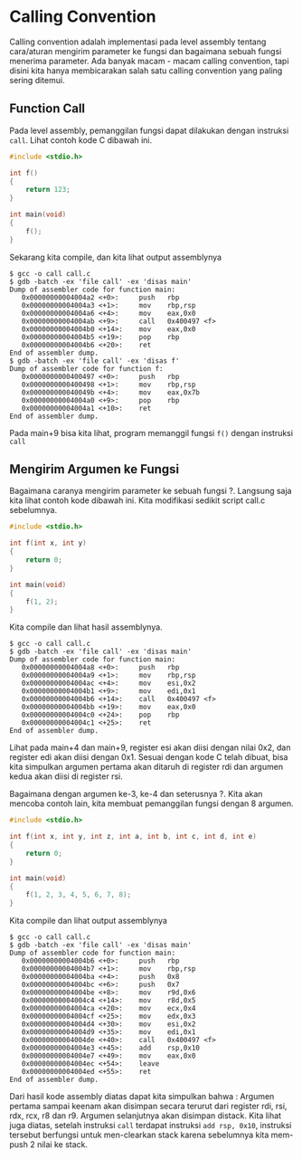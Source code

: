 # Calling Convention

Calling convention adalah implementasi pada level assembly tentang cara/aturan mengirim parameter ke fungsi dan bagaimana sebuah fungsi menerima parameter. Ada banyak macam - macam calling convention, tapi disini kita hanya membicarakan salah satu calling convention yang paling sering ditemui.

## Function Call
Pada level assembly, pemanggilan fungsi dapat dilakukan dengan instruksi `call`. Lihat contoh kode C dibawah ini.

``` c
#include <stdio.h>

int f()
{
    return 123;
}

int main(void)
{
    f();
}
```

Sekarang kita compile, dan kita lihat output assemblynya

```
$ gcc -o call call.c
$ gdb -batch -ex 'file call' -ex 'disas main'
Dump of assembler code for function main:
   0x00000000004004a2 <+0>:     push   rbp
   0x00000000004004a3 <+1>:     mov    rbp,rsp
   0x00000000004004a6 <+4>:     mov    eax,0x0
   0x00000000004004ab <+9>:     call   0x400497 <f>
   0x00000000004004b0 <+14>:    mov    eax,0x0
   0x00000000004004b5 <+19>:    pop    rbp
   0x00000000004004b6 <+20>:    ret
End of assembler dump.
$ gdb -batch -ex 'file call' -ex 'disas f'
Dump of assembler code for function f:
   0x0000000000400497 <+0>:     push   rbp
   0x0000000000400498 <+1>:     mov    rbp,rsp
   0x000000000040049b <+4>:     mov    eax,0x7b
   0x00000000004004a0 <+9>:     pop    rbp
   0x00000000004004a1 <+10>:    ret
End of assembler dump.
```

Pada main+9 bisa kita lihat, program memanggil fungsi `f()` dengan instruksi `call`

## Mengirim Argumen ke Fungsi
Bagaimana caranya mengirim parameter ke sebuah fungsi ?. Langsung saja kita lihat contoh kode dibawah ini. Kita modifikasi sedikit script call.c sebelumnya.

``` c
#include <stdio.h>

int f(int x, int y)
{
    return 0;
}

int main(void)
{
    f(1, 2);
}
```

Kita compile dan lihat hasil assemblynya.

```
$ gcc -o call call.c
$ gdb -batch -ex 'file call' -ex 'disas main' 
Dump of assembler code for function main:                                       
   0x00000000004004a8 <+0>:     push   rbp                                      
   0x00000000004004a9 <+1>:     mov    rbp,rsp                                  
   0x00000000004004ac <+4>:     mov    esi,0x2
   0x00000000004004b1 <+9>:     mov    edi,0x1
   0x00000000004004b6 <+14>:    call   0x400497 <f>
   0x00000000004004bb <+19>:    mov    eax,0x0
   0x00000000004004c0 <+24>:    pop    rbp
   0x00000000004004c1 <+25>:    ret
End of assembler dump.
```

Lihat pada main+4 dan main+9, register esi akan diisi dengan nilai 0x2, dan register edi akan diisi dengan 0x1. Sesuai dengan kode C telah dibuat, bisa kita simpulkan argumen pertama akan ditaruh di register rdi dan argumen kedua akan diisi di register rsi.

Bagaimana dengan argumen ke-3, ke-4 dan seterusnya ?. Kita akan mencoba contoh lain, kita membuat pemanggilan fungsi dengan 8 argumen.

``` c
#include <stdio.h>

int f(int x, int y, int z, int a, int b, int c, int d, int e)
{
    return 0;
}

int main(void)
{
    f(1, 2, 3, 4, 5, 6, 7, 8);
}
```

Kita compile dan lihat output assemblynya
```
$ gcc -o call call.c
$ gdb -batch -ex 'file call' -ex 'disas main'
Dump of assembler code for function main:
   0x00000000004004b6 <+0>:     push   rbp
   0x00000000004004b7 <+1>:     mov    rbp,rsp
   0x00000000004004ba <+4>:     push   0x8
   0x00000000004004bc <+6>:     push   0x7
   0x00000000004004be <+8>:     mov    r9d,0x6
   0x00000000004004c4 <+14>:    mov    r8d,0x5
   0x00000000004004ca <+20>:    mov    ecx,0x4
   0x00000000004004cf <+25>:    mov    edx,0x3
   0x00000000004004d4 <+30>:    mov    esi,0x2
   0x00000000004004d9 <+35>:    mov    edi,0x1
   0x00000000004004de <+40>:    call   0x400497 <f>
   0x00000000004004e3 <+45>:    add    rsp,0x10
   0x00000000004004e7 <+49>:    mov    eax,0x0
   0x00000000004004ec <+54>:    leave  
   0x00000000004004ed <+55>:    ret    
End of assembler dump.
```

Dari hasil kode assembly diatas dapat kita simpulkan bahwa : Argumen pertama sampai keenam akan disimpan secara terurut dari register rdi, rsi, rdx, rcx, r8 dan r9. Argumen selanjutnya akan disimpan distack. Kita lihat juga diatas, setelah instruksi `call` terdapat instruksi `add rsp, 0x10`, instruksi tersebut berfungsi untuk men-clearkan stack karena sebelumnya kita mem-push 2 nilai ke stack.